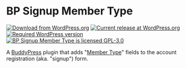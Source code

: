 # BP Signup Member Type

[![Download from WordPress.org](https://img.shields.io/wordpress/plugin/dt/bp-signup-member-type.svg)](https://wordpress.org/plugins/bp-signup-member-type/) [![Current release at WordPress.org](https://img.shields.io/wordpress/plugin/v/bp-signup-member-type.svg)](https://wordpress.org/plugins/bp-signup-member-type/) [![Required WordPress version](https://img.shields.io/wordpress/v/bp-signup-member-type.svg)](https://wordpress.org/plugins/bp-signup-member-type/developers/) [![BP Signup Member Type is licensed GPL-3.0](https://img.shields.io/github/license/fabacab/bp-signup-member-type.svg)](https://www.gnu.org/licenses/quick-guide-gplv3.en.html)

A [BuddyPress](https://buddypress.org/) plugin that adds "[Member Type](https://codex.buddypress.org/developer/member-types/)" fields to the account registration (aka. "signup") form.

